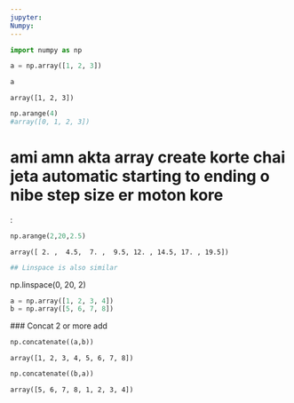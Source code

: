 ```yaml
---
jupyter:
Numpy:
---
```


 
``` python
import numpy as np

a = np.array([1, 2, 3])

a
```

    array([1, 2, 3])
 
``` python
np.arange(4)
#array([0, 1, 2, 3])
```

 
# ami amn akta array create korte chai jeta automatic starting to ending o nibe step size er moton kore
: 
``` python
np.arange(2,20,2.5)
```

 
    array([ 2. ,  4.5,  7. ,  9.5, 12. , 14.5, 17. , 19.5])
 

 
``` python
## Linspace is also similar 
```
 

 
np.linspace(0, 20, 2)
 

 
``` python
a = np.array([1, 2, 3, 4])
b = np.array([5, 6, 7, 8])
```
 

 
\### Concat 2 or more add
 
 
 
``` python
np.concatenate((a,b))
```

 
    array([1, 2, 3, 4, 5, 6, 7, 8])
 

 
``` python
np.concatenate((b,a))
```

 
    array([5, 6, 7, 8, 1, 2, 3, 4])
 
 
``` python
```
 

